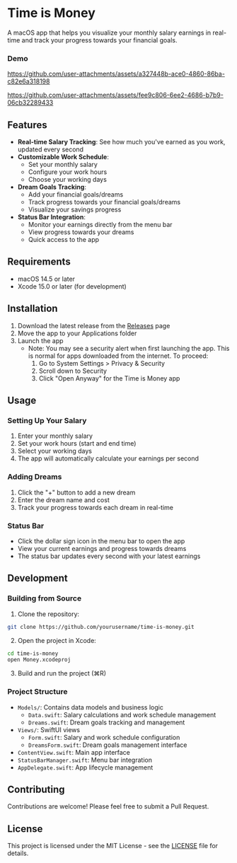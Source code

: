 # Time is Money

A macOS app that helps you visualize your monthly salary earnings in real-time and track your progress towards your financial goals.

### Demo
https://github.com/user-attachments/assets/a327448b-ace0-4860-86ba-c82e6a318198

https://github.com/user-attachments/assets/fee9c806-6ee2-4686-b7b9-06cb32289433

## Features

- **Real-time Salary Tracking**: See how much you've earned as you work, updated every second
- **Customizable Work Schedule**:
  - Set your monthly salary
  - Configure your work hours
  - Choose your working days
- **Dream Goals Tracking**:
  - Add your financial goals/dreams
  - Track progress towards your financial goals/dreams
  - Visualize your savings progress
- **Status Bar Integration**:
  - Monitor your earnings directly from the menu bar
  - View progress towards your dreams
  - Quick access to the app

## Requirements

- macOS 14.5 or later
- Xcode 15.0 or later (for development)

## Installation

1. Download the latest release from the [Releases](https://github.com/yourusername/time-is-money/releases) page
2. Move the app to your Applications folder
3. Launch the app
   - Note: You may see a security alert when first launching the app. This is normal for apps downloaded from the internet. To proceed:
     1. Go to System Settings > Privacy & Security
     2. Scroll down to Security
     3. Click "Open Anyway" for the Time is Money app

## Usage

### Setting Up Your Salary

1. Enter your monthly salary
2. Set your work hours (start and end time)
3. Select your working days
4. The app will automatically calculate your earnings per second

### Adding Dreams

1. Click the "+" button to add a new dream
2. Enter the dream name and cost
3. Track your progress towards each dream in real-time

### Status Bar

- Click the dollar sign icon in the menu bar to open the app
- View your current earnings and progress towards dreams
- The status bar updates every second with your latest earnings

## Development

### Building from Source

1. Clone the repository:

```bash
git clone https://github.com/yourusername/time-is-money.git
```

2. Open the project in Xcode:

```bash
cd time-is-money
open Money.xcodeproj
```

3. Build and run the project (⌘R)

### Project Structure

- `Models/`: Contains data models and business logic
  - `Data.swift`: Salary calculations and work schedule management
  - `Dreams.swift`: Dream goals tracking and management
- `Views/`: SwiftUI views
  - `Form.swift`: Salary and work schedule configuration
  - `DreamsForm.swift`: Dream goals management interface
- `ContentView.swift`: Main app interface
- `StatusBarManager.swift`: Menu bar integration
- `AppDelegate.swift`: App lifecycle management

## Contributing

Contributions are welcome! Please feel free to submit a Pull Request.

## License

This project is licensed under the MIT License - see the [LICENSE](LICENSE) file for details.
